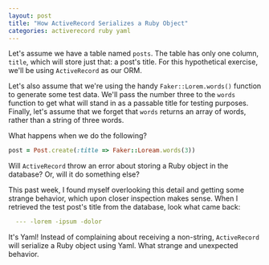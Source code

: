 ```yaml
---
layout: post
title: "How ActiveRecord Serializes a Ruby Object"
categories: activerecord ruby yaml
---
```


Let's assume we have a table named ```posts```. The table has only one column, ```title```, which will store just that: a post's title. For this hypothetical exercise, we'll be using ```ActiveRecord``` as our ORM.

Let's also assume that we're using the handy ```Faker::Lorem.words()``` function to generate some test data. We'll pass the number three to the ```words``` function to get what will stand in as a passable title for testing purposes. Finally, let's assume that we forget that ```words``` returns an array of words, rather than a string of three words.

What happens when we do the following?

``` ruby
post = Post.create(:title => Faker::Loream.words(3))
```

Will ```ActiveRecord``` throw an error about storing a Ruby object in the database? Or, will it do something else?

This past week, I found myself overlooking this detail and getting some strange behavior, which upon closer inspection makes sense. When I retrieved the test post's title from the database, look what came back:

``` yaml
  --- -lorem -ipsum -dolor
```

It's Yaml! Instead of complaining about receiving a non-string, ```ActiveRecord``` will serialize a Ruby object using Yaml. What strange and unexpected behavior.
